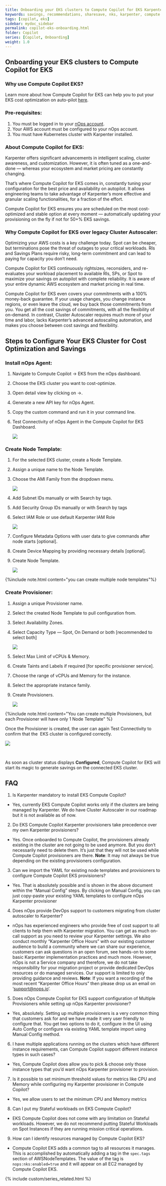 ```yaml
---
title: Onboarding your EKS clusters to Compute Copilot for EKS Karpenter
keywords: savings, recommendations, sharesave, nks, karpenter, compute copilot
tags: [copilot, eks]
sidebar: mydoc_sidebar
permalink: copilot-eks-onboarding.html
folder: Copilot
series: [Copilot, Onboarding]
weight: 1.0
---
```


## Onboarding your EKS clusters to Compute Copilot for EKS ##

### Why use Compute Copilot EKS? ###

Learn more about how Compute Copilot for EKS can help you to put your EKS cost optimization on auto-pilot [here](https://www.nops.io/nks/).

### Pre-requisites: ###

1. You must be logged in to your [nOps account](https://app.nops.io/accounts/signin/). 
2. Your AWS account must be configured to your nOps account.
3. You must have Kubernetes cluster with Karpenter installed.

### About Compute Copilot for EKS: ###

Karpenter offers significant advancements in intelligent scaling, cluster awareness, and customization. However, it is often tuned as a one-and-done — whereas your ecosystem and market pricing are constantly changing. 

That’s where Compute Copilot for EKS comes in, constantly tuning your configuration for the best price and availability on autopilot. It allows engineering teams to take advantage of Karpenter’s more effective and granular scaling functionalities, for a fraction of the effort. 

Compute Copilot for EKS ensures you are scheduled on the most cost-optimized and stable option at every moment — automatically updating your provisioning on the fly if not for 50+% EKS savings.

### Why Compute Copilot for EKS over legacy Cluster Autoscaler: ###

Optimizing your AWS costs is a key challenge today. Spot can be cheaper, but terminations pose the threat of outages to your critical workloads. RIs and Savings Plans require risky, long-term commitment and can lead to paying for capacity you don’t need.

Compute Copilot for EKS continuously rightsizes, reconsiders, and re-evaluates your workload placement to available RIs, SPs, or Spot to maximize your savings on autopilot with complete reliability. It is aware of your entire dynamic AWS ecosystem and market pricing in real time. 

Compute Copilot for EKS even covers your commitments with a 100% money-back guarantee. If your usage changes, you change instance regions, or even leave the cloud, we buy back those commitments from you. You get all the cost savings of commitments, with all the flexibility of on-demand. In contrast, Cluster Autoscaler requires much more of your time and labor, lacks Karpenter’s advanced autoscaling automation, and makes you choose between cost savings and flexibility.

## Steps to Configure Your EKS Cluster for Cost Optimization and Savings ##

### Install nOps Agent: ###

1. Navigate to Compute Copilot → EKS from the nOps dashboard.
2. Choose the EKS cluster you want to cost-optimize.
3. Open detail view by clicking on →.
4. Generate a new API key for nOps Agent. 
5. Copy the custom command and run it in your command line. 
6. Test Connectivity of nOps Agent in the Compute Copilot for EKS Dashboard.

    ![](https://lh4.googleusercontent.com/7eISgP_ZiLo_JO2zGS8dOdp7HvYLBO4N5rMK1FC-szbc668pp-pCz_ysW2NKhvPylazv_3oRIden3mwgLG09eWT0XsbXX31dfsJ_Sot5PpBSJERDAsErwjI_wQC8kRseM_ezcQZ7JxzR05e8Gtdz328)

### Create Node Template: ###

1. For the selected EKS cluster, create a Node Template.
2. Assign a unique name to the Node Template.
3. Choose the AMI Family from the dropdown menu.

    ![](https://lh3.googleusercontent.com/PAwzhjL32w7WQnqUctFgu6vdhTZxa1k8VBeour0tuKF-3Fh8-2T8u5gcd2nzzukT7mhe12BKjkeAO9wsv9XsCjewXzfeLRngVdDevGOpii7v2pFi_l2mIWy4ldO-hSrkwJCs4HbkTV3Qs73tufsibKk)

4. Add Subnet IDs manually or with Search by tags. 
5. Add Security Group IDs manually or with Search by tags 
6. Select IAM Role or use default Karpenter IAM Role

    ![](https://lh3.googleusercontent.com/uxZn7EekvWOJ_6ucFrNoI5A1VQIOwLVy46vYNyHdhycQIIQLxxOFsHSuoM7bp4rDToBMrK4OxJdj70aoRXgX_IfEJDz0LxuSKW8zzUEdh9WklomEBMPZ8Pp6u5BJb0850YjG_pvY8kWEL2ECeNAdIz4)

7. Configure Metadata Options with user data to give commands after node starts \[optional].
8. Create Device Mapping by providing necessary details \[optional].
9. Create Node Template.

    ![](https://lh5.googleusercontent.com/SP1sgMPmewYKjLGAK2JuOQ5HVYD6F2KFXgTbQIzrnyli_FflSsyh_AJtyv0RZQeud8c6Ns-aNK-sn1qC_O7JuNkVaoV_ackSRriFDbhqadtxc_l5InMnZpXnyFaHsGkbOnhYMob_tf3BJ3eV155g390)

{%include note.html content="you can create multiple node templates"%}

### Create Provisioner: ###

1. Assign a unique Provisioner name.
2. Select the created Node Template to pull configuration from.
3. Select Availability Zones.
4. Select Capacity Type — Spot, On Demand or both \[recommended to select both]

    ![](https://lh6.googleusercontent.com/2mI3pZSbhuJE3VPcmNPJF_TYHC2_0RLC2kNP9zOvdItw5_V9HrdOlPnkVUT-v1hEdCNGXublDDLmW6n_aUdg8Vffz03EEz0c-9j1MmqY4KnqU2JQ9JUQLEJkdDyd1MiqO1N76ZeNQi-U9218KL68xHA)

5. Select Max Limit of vCPUs & Memory.
6. Create Taints and Labels if required \[for specific provisioner service].
7. Choose the range of vCPUs and Memory for the instance.
8. Select the appropriate instance family.
9. Create Provisioners. 

    ![](https://lh6.googleusercontent.com/-xWeSOU5AjLrwx4766WSqXCYeKWq75IjApmZOYgPqkbqbSViB9sy1djBCEFF22cN0sS-SF7KEzyHCcO-S2tcdsZh2bFlro_GZTNTR6w9uN1yYRvS4JHvW6iWRmlKDMducQLL9yYr4V30fi2RUfGynoE)

{%include note.html content="You can create multiple Provisioners, but each Provisioner will have only 1 Node Template" %}

Once the Provisioner is created, the user can again Test Connectivity to confirm that the  EKS cluster is configured correctly.

![](https://lh5.googleusercontent.com/1XtlFL95uQrrw0ZVXZqXixK67rP3TkHd6C7nC6t-1_yoCHhtRtk72cWk1axUaY1O4jCptHt_fU65qUun0wB2UGS7QdWhUwdvZ50_YCpPCAuRGZ9Ccvr6UJVYk1Onca79LysK6gudT4WA8Tj2SV5NL4c)

     

As soon as cluster status displays **Configured**, Compute Copilot for EKS will start its magic to generate savings on the connected EKS cluster. 

## FAQ ##

1. Is Karpenter mandatory to install EKS Compute Copilot?
* Yes, currently EKS Compute Copilot works only if the clusters are being managed by Karpenter. We do have Cluster Autoscaler in our roadmap but it is not available as of now.
2. Do EKS Compute Copilot Karpenter provisioners take precedence over my own Karpenter provisioners?
* Yes. Once onboarded to Compute Copilot, the provisioners already existing in the cluster are not going to be used anymore. But you don’t necessarily need to delete them. It’s just that they will not be used while Compute Copilot provisioners are there.
    **Note**: It may not always be true depending on the existing provisioners configuration.
3. Can we import the YAML for existing node templates and provisioners to configure Compute Copilot EKS provisioners?
* Yes. That is absolutely possible and is shown in the above document within the “Manual Config” steps. By clicking on Manual Config, you can just copy-paste your existing YAML templates to configure nOps Karpenter provisioner
4. Does nOps provide DevOps support to customers migrating from cluster autoscaler to Karpenter?
* nOps has experienced engineers who provide free of cost support to all clients to help them with Karpenter migration. You can get as much on-call support as you need to review your Karpenter settings. We also conduct monthly “Karpenter Office Hours” with our existing customer audience to build a community where we can share our experience, customers can ask questions in an open forum, see hands-on to some basic Karpenter implementation practices and much more. However, nOps is not a Service company and therefore, we do not take responsibility for your migration project or provide dedicated DevOps resources or do managed services. Our support is limited to only providing guidance and reviews.
    **Note**: If you want a recording of the most recent “Karpenter Office Hours” then please drop us an email on ‘support@nops.io’.
5. Does nOps Compute Copilot for EKS support configuration of Multiple Provisioners while setting up nOps Karpenter provisioner?
* Yes, absolutely. Setting up multiple provisioners is a very common thing that customers ask for and we have made it very user friendly to configure that. You get two options to do it, configure in the UI using Auto Config or configure via existing YAML template import using Manual Config method.
6. I have multiple applications running on the clusters which have different instance requirements, can Compute Copilot support different instance types in such cases?
* Yes, Compute Copilot does allow you to pick & choose only those instance types that you’d want nOps Karpenter provisioner to provision.
7. Is it possible to set minimum threshold values for metrics like CPU and Memory while configuring my Karpenter provisioner in Compute Copilot?
* Yes, we allow users to set the minimum CPU and Memory metrics
8. Can I put my Stateful workloads on EKS Compute Copilot?
* EKS Compute Copilot does not come with any limitation on Stateful workloads. However, we do not recommend putting Stateful Workloads on Spot Instances if they are running mission critical operations.
9. How can I identify resources managed by Compute Copilot EKS?
* Compute Copilot EKS adds a common tag to all resources it manages. This is accomplished by automatically adding a tag in the `spec.tags` section of AWSNodeTemplates. The value of the tag is `nops:nks:enabled=true` and it will appear on all EC2 managed by Compute Copilot EKS.

{% include custom/series_related.html %}

